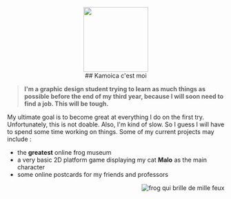 <div align="center">
  <img height="150" src="[https://media.giphy.com/media/M9gbBd9nbDrOTu1Mqx/giphy.gi](https://www.picgifs.com/glitter-gifs/f/frog/picgifs-frog-664677.gif)"  />
</div>

<div align="center">
## Kamoica c'est moi
</div>

> **I'm a graphic design student trying to learn as much things as possible before the end of my third year, because I will soon need to find a job. This will be tough.**

My ultimate goal is to become great at everything I do on the first try. Unfortunately, this is not doable. Also, I'm kind of slow. So I guess I will have to spend some time working on things.
Some of my current projects may include :
- the **greatest** online frog museum
- a very basic 2D platform game displaying my cat __Malo__ as the main character
- some online postcards for my friends and professors

<img src="https://www.picgifs.com/glitter-gifs/f/frog/picgifs-frog-4879223.gif" alt="frog qui brille de mille feux" style="align:right;float:right;width=400">

